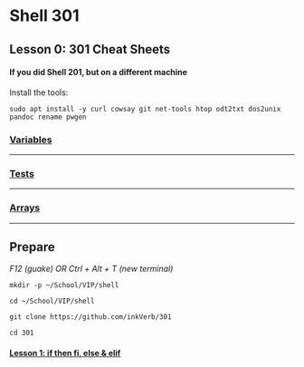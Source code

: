 # Shell 301
## Lesson 0: 301 Cheat Sheets

#### If you did Shell 201, but on a different machine
Install the tools:

`sudo apt install -y curl cowsay git net-tools htop odt2txt dos2unix pandoc rename pwgen`

### [Variables](https://github.com/inkVerb/vip/blob/master/Cheat-Sheets/Variables.md)

___
### [Tests](https://github.com/inkVerb/vip/blob/master/Cheat-Sheets/Tests.md)

___
### [Arrays](https://github.com/inkVerb/vip/blob/master/Cheat-Sheets/Arrays.md)

___
## Prepare

*F12 (guake) OR Ctrl + Alt + T (new terminal)*

`mkdir -p ~/School/VIP/shell`

`cd ~/School/VIP/shell`

`git clone https://github.com/inkVerb/301`

`cd 301`

#### [Lesson 1: if then fi, else & elif](https://github.com/inkVerb/vip/blob/master/301-shell/Lesson-01.md)
